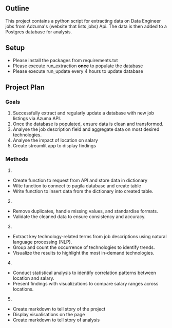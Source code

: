  ## Outline
 This project contains a python script for extracting data on Data Engineer jobs from Adzuma's (website that lists jobs) Api. The data is then added to a Postgres database for analysis.

 ## Setup
- Please install the packages from requirements.txt
- Please execute run_extraction **once** to populate the database
- Please execute run_update every 4 hours to update database

## Project Plan 
### Goals
1. Successfully extract and regularly update a database with new job listings via Azuma API.
2. Once the database is populated, ensure data is clean and transformed.
3. Analyse the job description field and aggregate data on most desired technologies.
4. Analyse the impact of location on salary
5. Create streamlit app to display findings

### Methods
1.
- Create function to request from API and store data in dictionary
- Wite function to connect to pagila database and create table
- Write function to insert data from the dictionary into created table.

  
2.
- Remove duplicates, handle missing values, and standardise formats.
- Validate the cleaned data to ensure consistency and accuracy.

3.
- Extract key technology-related terms from job descriptions using natural language processing (NLP).
- Group and count the occurrence of technologies to identify trends.
- Visualize the results to highlight the most in-demand technologies.

4.
- Conduct statistical analysis to identify correlation patterns between location and salary.
- Present findings with visualizations to compare salary ranges across locations.

5.
- Create markdown to tell story of the project
- Display visualisations on the page
- Create markdown to tell story of analysis





